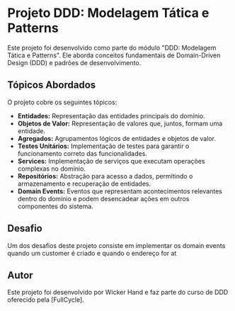 # Projeto DDD: Modelagem Tática e Patterns

Este projeto foi desenvolvido como parte do módulo "DDD: Modelagem Tática e Patterns". Ele aborda conceitos fundamentais de Domain-Driven Design (DDD) e padrões de desenvolvimento.

## Tópicos Abordados

O projeto cobre os seguintes tópicos:

- **Entidades:** Representação das entidades principais do domínio.
- **Objetos de Valor:** Representação de valores que, juntos, formam uma entidade.
- **Agregados:** Agrupamentos lógicos de entidades e objetos de valor.
- **Testes Unitários:** Implementação de testes para garantir o funcionamento correto das funcionalidades.
- **Services:** Implementação de serviços que executam operações complexas no domínio.
- **Repositórios:** Abstração para acesso a dados, permitindo o armazenamento e recuperação de entidades.
- **Domain Events:** Eventos que representam acontecimentos relevantes dentro do domínio e podem desencadear ações em outros componentes do sistema.

## Desafio

Um dos desafios deste projeto consiste em implementar os domain events quando um customer é criado e quando o endereço for at

## Autor

Este projeto foi desenvolvido por Wicker Hand e faz parte do curso de DDD oferecido pela [FullCycle].

